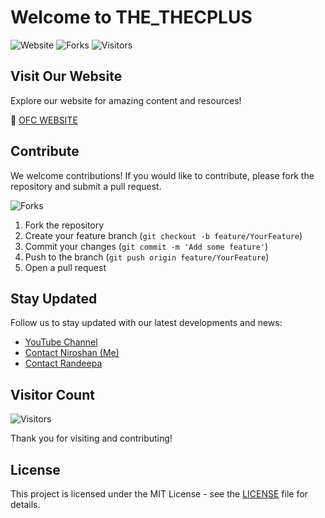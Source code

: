 # Welcome to THE_THECPLUS

![Website](https://img.shields.io/website?down_color=red&down_message=offline&up_color=green&up_message=online&url=https%3A%2F%2Fcrawl001.github.io%2FTHE_THECPLUS%2Fmain.html)
![Forks](https://img.shields.io/github/forks/crawl001/THE_THECPLUS?style=social)
![Visitors](https://visitor-badge.glitch.me/badge?page_id=crawl001.THE_THECPLUS)


## Visit Our Website

Explore our website for amazing content and resources!

🔗 [OFC WEBSITE](https://crawl001.github.io/THE_THECPLUS/main.html)

## Contribute

We welcome contributions! If you would like to contribute, please fork the repository and submit a pull request.

![Forks](https://img.shields.io/github/forks/crawl001/THE_THECPLUS?style=social)

1. Fork the repository
2. Create your feature branch (`git checkout -b feature/YourFeature`)
3. Commit your changes (`git commit -m 'Add some feature'`)
4. Push to the branch (`git push origin feature/YourFeature`)
5. Open a pull request

## Stay Updated

Follow us to stay updated with our latest developments and news:

- [YouTube Channel](https://www.youtube.com/@CRAWL_SL_YT)
- [Contact Niroshan (Me)](https://wa.me/+94714184446?text=Web_Problem)
- [Contact Randeepa](https://wa.me/+94768457155?text=Web_Problem)

## Visitor Count

![Visitors](https://visitor-badge.glitch.me/badge?page_id=crawl001.THE_THECPLUS)

Thank you for visiting and contributing!

## License

This project is licensed under the MIT License - see the [LICENSE](LICENSE) file for details.
